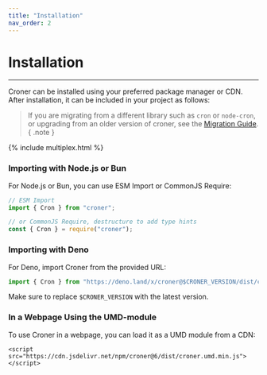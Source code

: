 ```yaml
---
title: "Installation"
nav_order: 2
---
```


# Installation

---

Croner can be installed using your preferred package manager or CDN. After installation, it can be included in your project as follows:

> If you are migrating from a different library such as `cron` or `node-cron`, or upgrading from an older version of croner, see the [Migration Guide](migration.md).
{ .note }

{% include multiplex.html %}

### Importing with Node.js or Bun

For Node.js or Bun, you can use ESM Import or CommonJS Require:

```ts
// ESM Import
import { Cron } from "croner";

// or CommonJS Require, destructure to add type hints
const { Cron } = require("croner");
```

### Importing with Deno

For Deno, import Croner from the provided URL:

```ts
import { Cron } from "https://deno.land/x/croner@$CRONER_VERSION/dist/croner.js";
```

Make sure to replace `$CRONER_VERSION` with the latest version.

### In a Webpage Using the UMD-module

To use Croner in a webpage, you can load it as a UMD module from a CDN:

`<script src="https://cdn.jsdelivr.net/npm/croner@6/dist/croner.umd.min.js"></script>`
